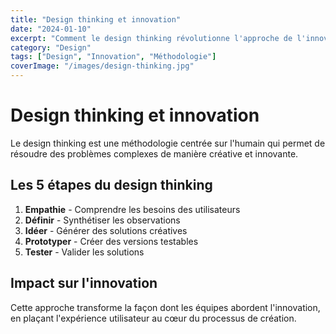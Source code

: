 ```yaml
---
title: "Design thinking et innovation"
date: "2024-01-10"
excerpt: "Comment le design thinking révolutionne l'approche de l'innovation dans les entreprises modernes."
category: "Design"
tags: ["Design", "Innovation", "Méthodologie"]
coverImage: "/images/design-thinking.jpg"
---
```


# Design thinking et innovation

Le design thinking est une méthodologie centrée sur l'humain qui permet de résoudre des problèmes complexes de manière créative et innovante.

## Les 5 étapes du design thinking

1. **Empathie** - Comprendre les besoins des utilisateurs
2. **Définir** - Synthétiser les observations
3. **Idéer** - Générer des solutions créatives
4. **Prototyper** - Créer des versions testables
5. **Tester** - Valider les solutions

## Impact sur l'innovation

Cette approche transforme la façon dont les équipes abordent l'innovation, en plaçant l'expérience utilisateur au cœur du processus de création.
